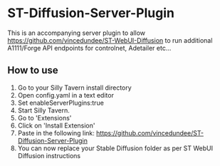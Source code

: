 # ST-Diffusion-Server-Plugin

This is an accompanying server plugin to allow https://github.com/vincedundee/ST-WebUI-Diffusion to run additional A1111/Forge API endpoints for controlnet, Adetailer etc...

## How to use

1. Go to your Silly Tavern install directory
2. Open config.yaml in a text editor 
3. Set enableServerPlugins:true 
4. Start Silly Tavern.
5. Go to 'Extensions'
6. Click on 'Install Extension'
7. Paste in the following link: https://github.com/vincedundee/ST-Diffusion-Server-Plugin 
8. You can now replace your Stable Diffusion folder as per ST WebUI Diffusion instructions

